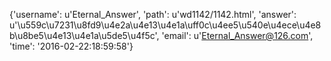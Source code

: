 {'username': u'Eternal_Answer', 'path': u'wd1142/1142.html', 'answer': u'\u559c\u7231\u8fd9\u4e2a\u4e13\u4e1a\uff0c\u4ee5\u540e\u4ece\u4e8b\u8be5\u4e13\u4e1a\u5de5\u4f5c', 'email': u'Eternal_Answer@126.com', 'time': '2016-02-22:18:59:58'}